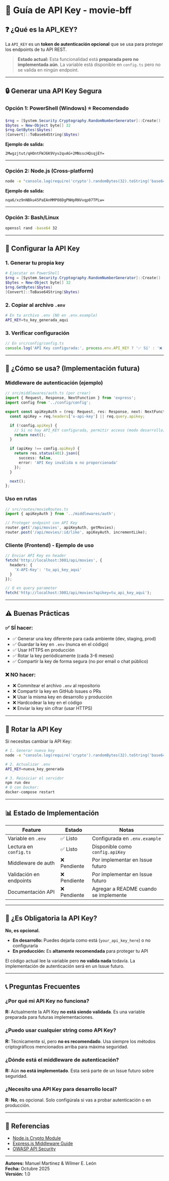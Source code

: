 # 🔑 Guía de API Key - movie-bff

## ❓ ¿Qué es la API_KEY?

La `API_KEY` es un **token de autenticación opcional** que se usa para proteger los endpoints de tu API REST. 

> **Estado actual:** Esta funcionalidad está **preparada pero no implementada aún**. La variable está disponible en `config.ts` pero no se valida en ningún endpoint.

---

## 🔒 Generar una API Key Segura

### Opción 1: PowerShell (Windows) ⭐ Recomendado

```powershell
$rng = [System.Security.Cryptography.RandomNumberGenerator]::Create()
$bytes = New-Object byte[] 32
$rng.GetBytes($bytes)
[Convert]::ToBase64String($bytes)
```

**Ejemplo de salida:**
```
2Mwgzjtut/qHOntFWJ6K9Vyv2qvAG+2MNsscHQsqjEY=
```

---

### Opción 2: Node.js (Cross-platform)

```bash
node -e "console.log(require('crypto').randomBytes(32).toString('base64'))"
```

**Ejemplo de salida:**
```
nqa6/xz9nNBku45PaEAnMMP08DgPNHpRNVvqp07TPLw=
```

---

### Opción 3: Bash/Linux

```bash
openssl rand -base64 32
```

---

## 📝 Configurar la API Key

### 1. Generar tu propia key
```powershell
# Ejecutar en PowerShell
$rng = [System.Security.Cryptography.RandomNumberGenerator]::Create()
$bytes = New-Object byte[] 32
$rng.GetBytes($bytes)
[Convert]::ToBase64String($bytes)
```

### 2. Copiar al archivo `.env`
```bash
# En tu archivo .env (NO en .env.example)
API_KEY=tu_key_generada_aqui
```

### 3. Verificar configuración
```typescript
// En src/config/config.ts
console.log('API Key configurada:', process.env.API_KEY ? '✅ Sí' : '❌ No');
```

---

## 🚀 ¿Cómo se usa? (Implementación futura)

### Middleware de autenticación (ejemplo)

```typescript
// src/middlewares/auth.ts (por crear)
import { Request, Response, NextFunction } from 'express';
import config from '../config/config';

export const apiKeyAuth = (req: Request, res: Response, next: NextFunction) => {
  const apiKey = req.headers['x-api-key'] || req.query.apikey;

  if (!config.apiKey) {
    // Si no hay API_KEY configurada, permitir acceso (modo desarrollo)
    return next();
  }

  if (apiKey !== config.apiKey) {
    return res.status(401).json({
      success: false,
      error: 'API Key inválida o no proporcionada'
    });
  }

  next();
};
```

### Uso en rutas

```typescript
// src/routes/movieRoutes.ts
import { apiKeyAuth } from '../middlewares/auth';

// Proteger endpoint con API Key
router.get('/api/movies', apiKeyAuth, getMovies);
router.post('/api/movies/:id/like', apiKeyAuth, incrementLike);
```

### Cliente (Frontend) - Ejemplo de uso

```typescript
// Enviar API Key en header
fetch('http://localhost:3001/api/movies', {
  headers: {
    'X-API-Key': 'tu_api_key_aqui'
  }
});

// O en query parameter
fetch('http://localhost:3001/api/movies?apikey=tu_api_key_aqui');
```

---

## ⚠️ Buenas Prácticas

### ✅ SÍ hacer:
- ✅ Generar una key diferente para cada ambiente (dev, staging, prod)
- ✅ Guardar la key en `.env` (nunca en el código)
- ✅ Usar HTTPS en producción
- ✅ Rotar la key periódicamente (cada 3-6 meses)
- ✅ Compartir la key de forma segura (no por email o chat público)

### ❌ NO hacer:
- ❌ Commitear el archivo `.env` al repositorio
- ❌ Compartir la key en GitHub Issues o PRs
- ❌ Usar la misma key en desarrollo y producción
- ❌ Hardcodear la key en el código
- ❌ Enviar la key sin cifrar (usar HTTPS)

---

## 🔄 Rotar la API Key

Si necesitas cambiar la API Key:

```bash
# 1. Generar nueva key
node -e "console.log(require('crypto').randomBytes(32).toString('base64'))"

# 2. Actualizar .env
API_KEY=nueva_key_generada

# 3. Reiniciar el servidor
npm run dev
# O con Docker:
docker-compose restart
```

---

## 📊 Estado de Implementación

| Feature | Estado | Notas |
|---------|--------|-------|
| Variable en `.env` | ✅ Listo | Configurada en `.env.example` |
| Lectura en `config.ts` | ✅ Listo | Disponible como `config.apiKey` |
| Middleware de auth | ❌ Pendiente | Por implementar en Issue futuro |
| Validación en endpoints | ❌ Pendiente | Por implementar en Issue futuro |
| Documentación API | ❌ Pendiente | Agregar a README cuando se implemente |

---

## 🤔 ¿Es Obligatoria la API Key?

**No, es opcional.** 

- **En desarrollo:** Puedes dejarla como está (`your_api_key_here`) o no configurarla
- **En producción:** Es **altamente recomendada** para proteger tu API

El código actual lee la variable pero **no valida nada** todavía. La implementación de autenticación será en un Issue futuro.

---

## 📞 Preguntas Frecuentes

### ¿Por qué mi API Key no funciona?
**R:** Actualmente la API Key **no está siendo validada**. Es una variable preparada para futuras implementaciones.

### ¿Puedo usar cualquier string como API Key?
**R:** Técnicamente sí, pero **no es recomendado**. Usa siempre los métodos criptográficos mencionados arriba para máxima seguridad.

### ¿Dónde está el middleware de autenticación?
**R:** Aún **no está implementado**. Esta será parte de un Issue futuro sobre seguridad.

### ¿Necesito una API Key para desarrollo local?
**R:** **No**, es opcional. Solo configúrala si vas a probar autenticación o en producción.

---

## 🔗 Referencias

- [Node.js Crypto Module](https://nodejs.org/api/crypto.html)
- [Express.js Middleware Guide](https://expressjs.com/en/guide/using-middleware.html)
- [OWASP API Security](https://owasp.org/www-project-api-security/)

---

**Autores:** Manuel Martinez & Wílmer E. León  
**Fecha:** Octubre 2025  
**Versión:** 1.0
